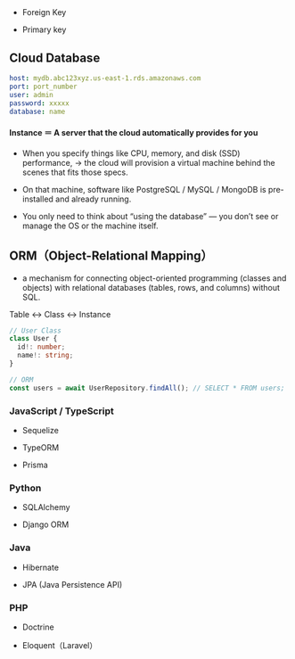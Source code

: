 ## 

* Foreign Key

* Primary key


## Cloud Database

```yaml
host: mydb.abc123xyz.us-east-1.rds.amazonaws.com
port: port_number
user: admin
password: xxxxx
database: name
```
#### Instance ＝ A server that the cloud automatically provides for you

* When you specify things like CPU, memory, and disk (SSD) performance,
→ the cloud will provision a virtual machine behind the scenes that fits those specs.

* On that machine, software like PostgreSQL / MySQL / MongoDB is pre-installed and already running.

* You only need to think about “using the database” — you don’t see or manage the OS or the machine itself.

## ORM（Object-Relational Mapping）
* a mechanism for connecting  object-oriented programming (classes and objects) with  relational databases (tables, rows, and columns) without SQL.

Table ↔ Class ↔ Instance

```ts
// User Class
class User {
  id!: number;
  name!: string;
}

// ORM
const users = await UserRepository.findAll(); // SELECT * FROM users;
```


### JavaScript / TypeScript

* Sequelize

* TypeORM

* Prisma

### Python

* SQLAlchemy

* Django ORM

### Java

* Hibernate

* JPA (Java Persistence API)

### PHP

* Doctrine

* Eloquent（Laravel）

